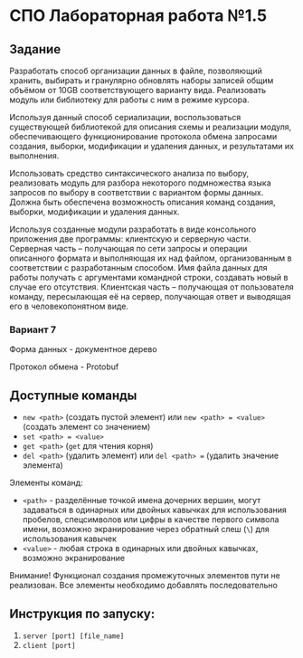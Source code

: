 # СПО Лабораторная работа №1.5

## Задание

Разработать способ организации данных в файле, позволяющий хранить, выбирать и гранулярно обновлять наборы записей общим объёмом от 10GB соответствующего варианту вида. Реализовать модуль или библиотеку для работы с ним в режиме курсора.

Используя данный способ сериализации, воспользоваться существующей библиотекой для описания схемы и реализации модуля, обеспечивающего функционирование протокола обмена запросами создания, выборки, модификации и удаления данных, и результатами их выполнения.

Использовать средство синтаксического анализа по выбору, реализовать модуль для разбора некоторого подмножества языка запросов по выбору в соответствии с вариантом формы данных. Должна быть обеспечена возможность описания команд создания, выборки, модификации и удаления данных.

Используя созданные модули разработать в виде консольного приложения две программы: клиентскую и серверную части. Серверная часть – получающая по сети запросы и операции описанного формата и выполняющая их над файлом, организованным в соответствии с разработанным способом. Имя файла данных для работы получать с аргументами командной строки, создавать новый в случае его отсутствия. Клиентская часть – получающая от пользователя команду, пересылающая её на сервер, получающая ответ и выводящая его в человекопонятном виде.

### Вариант 7

Форма данных - документное дерево

Протокол обмена - Protobuf

## Доступные команды

- `new <path>` (создать пустой элемент) или `new <path> = <value>` (создать элемент со значением)
- `set <path> = <value>`
- `get <path>` (`get` для чтения корня)
- `del <path>` (удалить элемент) или `del <path> =` (удалить значение элемента)

Элементы команд:
- `<path>` - разделённые точкой имена дочерних вершин, могут задаваться в одинарных или двойных кавычках для использования пробелов,
спецсимволов или цифры в качестве первого символа имени, возможно экранирование через обратный слеш (`\`) для использования кавычек
- `<value>` - любая строка в одинарных или двойных кавычках, возможно экранирование

Внимание! Функционал создания промежуточных элементов пути не реализован. Все элементы необходимо добавлять последовательно

## Инструкция по запуску:

1. `server [port] [file_name]`
2. `client [port]`
